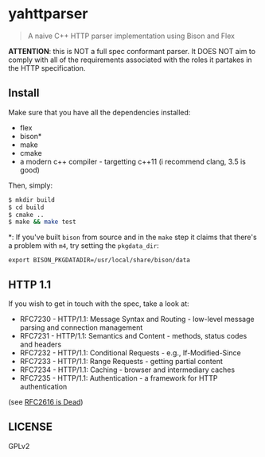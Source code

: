 # yahttparser

> A naive C++ HTTP parser implementation using Bison and Flex

**ATTENTION**: this is NOT a full spec conformant parser. It DOES NOT aim to comply with all of the requirements associated with the roles it partakes in the HTTP specification.


## Install

Make sure that you have all the dependencies installed:

- flex
- bison\*
- make
- cmake
- a modern c++ compiler - targetting c++11 (i recommend clang, 3.5 is good)

Then, simply:

```sh
$ mkdir build
$ cd build
$ cmake ..
$ make && make test
```

\*: If you've built `bison` from source and in the `make` step it claims that there's a problem with `m4`, try setting the `pkgdata_dir`:
```
export BISON_PKGDATADIR=/usr/local/share/bison/data
```

## HTTP 1.1

If you wish to get in touch with the spec, take a look at:

-   RFC7230 - HTTP/1.1: Message Syntax and Routing - low-level message parsing and connection management
-   RFC7231 - HTTP/1.1: Semantics and Content - methods, status codes and headers
-   RFC7232 - HTTP/1.1: Conditional Requests - e.g., If-Modified-Since
-   RFC7233 - HTTP/1.1: Range Requests - getting partial content
-   RFC7234 - HTTP/1.1: Caching - browser and intermediary caches
-   RFC7235 - HTTP/1.1: Authentication - a framework for HTTP authentication

(see [RFC2616 is Dead](https://www.mnot.net/blog/2014/06/07/rfc2616_is_dead))


## LICENSE

GPLv2


